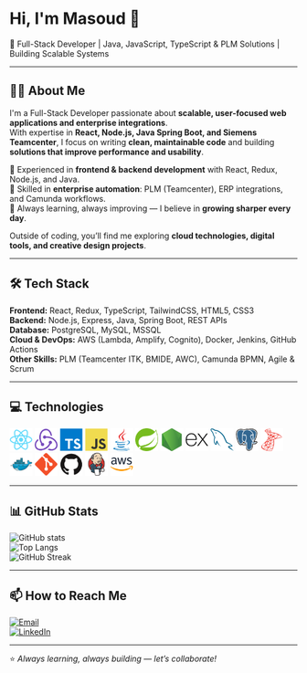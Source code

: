# Hi, I'm Masoud 👋

🚀 Full-Stack Developer | Java, JavaScript, TypeScript & PLM Solutions | Building Scalable Systems

---

## 👨‍💻 About Me

I'm a Full-Stack Developer passionate about **scalable, user-focused web applications and enterprise integrations**.  
With expertise in **React, Node.js, Java Spring Boot, and Siemens Teamcenter**, I focus on writing **clean, maintainable code** and building **solutions that improve performance and usability**.

🔹 Experienced in **frontend & backend development** with React, Redux, Node.js, and Java.  
🔹 Skilled in **enterprise automation**: PLM (Teamcenter), ERP integrations, and Camunda workflows.  
🔹 Always learning, always improving — I believe in **growing sharper every day**.

Outside of coding, you’ll find me exploring **cloud technologies, digital tools, and creative design projects**.

---

## 🛠 Tech Stack

**Frontend:** React, Redux, TypeScript, TailwindCSS, HTML5, CSS3  
**Backend:** Node.js, Express, Java, Spring Boot, REST APIs  
**Database:** PostgreSQL, MySQL, MSSQL  
**Cloud & DevOps:** AWS (Lambda, Amplify, Cognito), Docker, Jenkins, GitHub Actions  
**Other Skills:** PLM (Teamcenter ITK, BMIDE, AWC), Camunda BPMN, Agile & Scrum

---

## 💻 Technologies

<p>
  <img src="https://github.com/devicons/devicon/blob/v2.17.0/icons/react/react-original.svg" width="40" height="40"/>
  <img src="https://github.com/devicons/devicon/blob/v2.17.0/icons/redux/redux-original.svg" width="40" height="40"/>
  <img src="https://github.com/devicons/devicon/blob/v2.17.0/icons/typescript/typescript-original.svg" width="40" height="40"/>
  <img src="https://github.com/devicons/devicon/blob/v2.17.0/icons/javascript/javascript-original.svg" width="40" height="40"/>
  <img src="https://github.com/devicons/devicon/blob/v2.17.0/icons/java/java-original.svg" width="40" height="40"/>
  <img src="https://github.com/devicons/devicon/blob/v2.17.0/icons/spring/spring-original.svg" width="40" height="40"/>
  <img src="https://github.com/devicons/devicon/blob/v2.17.0/icons/nodejs/nodejs-original.svg" width="40" height="40"/>
  <img src="https://github.com/devicons/devicon/blob/v2.17.0/icons/express/express-original.svg" width="40" height="40"/>
  <img src="https://github.com/devicons/devicon/blob/v2.17.0/icons/mysql/mysql-original.svg" width="40" height="40"/>
  <img src="https://github.com/devicons/devicon/blob/v2.17.0/icons/postgresql/postgresql-original.svg" width="40" height="40"/>
  <img src="https://github.com/devicons/devicon/blob/v2.17.0/icons/microsoftsqlserver/microsoftsqlserver-plain.svg" width="40" height="40"/>
  <img src="https://github.com/devicons/devicon/blob/v2.17.0/icons/docker/docker-original.svg" width="40" height="40"/>
  <img src="https://github.com/devicons/devicon/blob/v2.17.0/icons/git/git-original.svg" width="40" height="40"/>
  <img src="https://github.com/devicons/devicon/blob/v2.17.0/icons/github/github-original.svg" width="40" height="40"/>
  <img src="https://github.com/devicons/devicon/blob/v2.17.0/icons/jenkins/jenkins-original.svg" width="40" height="40"/>
  <img src="https://github.com/devicons/devicon/blob/v2.17.0/icons/amazonwebservices/amazonwebservices-original-wordmark.svg" width="40" height="40"/>
</p>

---

## 📊 GitHub Stats

![GitHub stats](https://github-readme-stats.vercel.app/api?username=JeffiProgrammer&show_icons=true&theme=radical)  
![Top Langs](https://github-readme-stats.vercel.app/api/top-langs/?username=JeffiProgrammer&layout=compact&theme=radical)  
![GitHub Streak](https://streak-stats.demolab.com?user=JeffiProgrammer&theme=radical&hide_border=false)

---

## 📫 How to Reach Me

[![Email](https://img.shields.io/badge/Email-fx.ranjbaran%40gmail.com-red?style=for-the-badge&logo=gmail&logoColor=white)](mailto:fx.ranjbaran@gmail.com)  
[![LinkedIn](https://img.shields.io/badge/LinkedIn-Masoud%20Ranjbaran-blue?style=for-the-badge&logo=linkedin&logoColor=white)](https://www.linkedin.com/in/masoud-ranjbaran-78b478117/)

---

⭐️ _Always learning, always building — let’s collaborate!_
